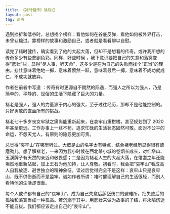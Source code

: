 ```yaml
---
title: 《褚时健传》读后记
layout: post
tag: 读书
---
```


遇到挫折和低谷时，总想找个榜样：看他如何在谷底反弹，看他如何被外界打击，未曾认输过。靠榜样的故事和激励自己，或者就是看看聊以自慰。

读完了褚时健传，确实看到了他的大起大落，但却不是想看的传奇。或许我所想的传奇多少有些悲剧色彩。同样，好些时候 ，我下意识要把自己的失意和落寞变得“悲壮”些，显得“尽人事，听天命”，这多少是在为自己的失败而找个“正当”的理由。悲壮意味着绝地一掷，意味着愤然一跃，意味着最后一搏，意味着不成功就成仁，不成功就放弃。

作者在前者中写道 ：传奇有时更源自不期然的际遇，而强人之所以为强人，乃是简单的、平静的、世俗的生活下隐藏了巨大的力量。

褚老是强人，强人的力量源于内心的强大，至于过往经历，那却不是他能控制的。只好勇敢的直面所有的挑战。

褚老七十多岁丧女牢狱之痛尚能重新起来，在哀牢山重柑橘，甚至规划到了  2020 年甚至更远。工作办事上一丝不苟，追求忙碌的生活状态固然可敬。面对不公平的命运，不怨天尤人，有原则的隐忍更加可贵。

总觉得“哀牢山”在哪里听过。大概是山的名字太有特点，结合褚老经历显得很有琢磨劲儿。想了解褚老，一来因为我小时候在西北某小城的卷烟长成长，对红塔山、玉溪牌子有天然的亲近和敬畏感；二是因为褚老人生的大起大落，在耄耋之年还能坦然地重新站起，加上王石为他加持，让人尊敬。初看时，我会把“哀牢山”看成高人自我放逐、避世独立的精神象征。读过后觉得完全不是这样：哀牢山只是哀牢山，既不供伤逝而不是监牢。诚如作者所讲：褚时健理解自己的生活很轻，而别人看待他的生活却很重。

每个人或许都有自己的“哀牢山”，成为自己失意后舔舐伤口的避难所，把失败后的孤独和落寞当成一种孤高。若沉溺于其中，用悲壮来做为故事的了结，将永陷伤逝不能自拔。我们都应该走出自己的“哀牢山”。
